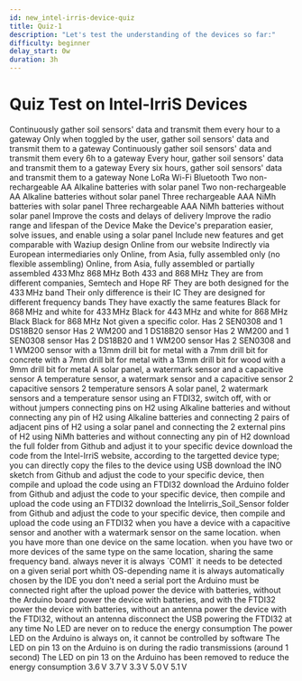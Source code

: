 ```yaml
---
id: new_intel-irris-device-quiz
title: Quiz-1
description: "Let's test the understanding of the devices so far:"
difficulty: beginner
delay_start: 0w
duration: 3h
---
```


Quiz Test on Intel-IrriS Devices
========

<quiz id="c0d9fcf5-51a2-4cdf-8fce-43f99063034f" type="single-choice" title="What is the main process of the Intel-IrriS Device?">
	<answer feedback="Nope.">Continuously gather soil sensors' data and transmit them every hour to a gateway</answer>
	<answer feedback="Thats wrong!">Only when toggled by the user, gather soil sensors' data and transmit them to a gateway</answer>
	<answer feedback="Nope... Well tried!"> Continuously gather soil sensors' data and transmit them every 6h to a gateway </answer>
	<answer feedback="You got it!" right>Every hour, gather soil sensors' data and transmit them to a gateway</answer>
	<answer feedback="Thats wrong too!">Every six hours, gather soil sensors' data and transmit them to a gateway</answer>
</quiz>

<quiz id="f29c74e6-4728-4cba-8f1a-721dccfc33f6" type="single-choice" title="Which radio technology is used by the Intel-IrriS Device?">
	<answer feedback="Nope.">None</answer>
	<answer feedback="You got it!" right>LoRa</answer>
	<answer feedback="Nope... Well tried!">Wi-Fi</answer>
	<answer feedback="Thats wrong!">Bluetooth</answer>
</quiz>

<quiz id="3ca01562-4190-4a52-a0c3-62774c1c36e7" type="single-choice" title="The Intel-IrriS Device is not designed to run on...">
	<answer feedback="You got it!" right>Two non-rechargeable AA Alkaline batteries with solar panel</answer>
	<answer feedback="Nope... Well tried!">Two non-rechargeable AA Alkaline batteries without solar panel</answer>
	<answer feedback="Nope.">Three rechargeable AAA NiMh batteries with solar panel</answer>
	<answer feedback="Thats wrong!">Three rechargeable AAA NiMh batteries without solar panel</answer>
</quiz>

<quiz id="e7dc1120-2ede-4a75-a344-510d45d18c1a" type="single-choice" title="The IRD PCBA v4.1 we focus on here has been designed to...">
	<answer feedback="Nope.">Improve the costs and delays of delivery</answer>
	<answer feedback="Nope... Well tried!">Improve the radio range and lifespan of the Device</answer>
	<answer feedback="You got it!" right>Make the Device's preparation easier, solve issues, and enable using a solar panel</answer>
	<answer feedback="Thats wrong!">Include new features and get comparable with Waziup design</answer>
</quiz>

<quiz id="ee039a61-60e3-4393-aec0-d8c6ff157ee9" type="single-choice" title="The IRD PCBA v4.1 can be ordered and obtained...">
	<answer feedback="Thats wrong!">Online from our website</answer>
	<answer feedback="Nope... Well tried!">Indirectly via European intermediaries only</answer>
	<answer feedback="Nope.">Online, from Asia, fully assembled only (no flexible assembling)</answer>
	<answer feedback="You got it!" right>Online, from Asia, fully assembled or partially assembled</answer>
</quiz>

[comment]: # "adjusted with only a specifically chosen subset of components assembled "

<quiz id="5eee8fd8-2089-4338-8e58-7a5a477588b2" type="single-choice" title="What frequency band is allowed for LoRa in Europe?">
	<answer feedback="Nope.">433&thinsp;Mhz</answer>
	<answer feedback="You got it!" right>868&thinsp;MHz</answer>
	<answer feedback="Thats wrong!">Both 433 and 868&thinsp;MHz</answer>
</quiz>

<quiz id="52a21ba9-a4db-471e-a69f-8520bddacd74" type="single-choice" title="When comparing the RFM95W and the RFM96W LoRa chipset...">
	<answer feedback="Nope.">They are from different companies, Semtech and Hope RF</answer>
	<answer feedback="Nope... Well tried!">They are both designed for the 433&thinsp;MHz band</answer>
	<answer feedback="Thats wrong!">Their only difference is their IC</answer>
	<answer feedback="You got it!" right>They are designed for different frequency bands</answer>
	<answer feedback="Thats wrong too!">They have exactly the same features</answer>
</quiz>

<quiz id="56d901ff-6d74-4652-baca-c66ba2097ed9" type="single-choice" title="In Intel-IrriS, the chosen antennas are...">
	<answer feedback="You got it!" right>Black for 868&thinsp;MHz and white for 433&thinsp;MHz</answer>
	<answer feedback="Nope.">Black for 443&thinsp;MHz and white for 868&thinsp;MHz</answer>
	<answer feedback="Nope... Well tried!">Black</answer>
	<answer feedback="Thats wrong!">Black for 868&thinsp;MHz</answer>
	<answer feedback="Thats wrong too!">Not given a specific color. </answer>
</quiz>


<quiz id="8d02c1a8-67ba-469d-bdb5-299d32fb93e9" type="single-choice" title="A device of type 2WT:">
	<answer feedback="Nope.">Has 2 SEN0308 and 1 DS18B20 sensor</answer>
	<answer feedback="You got it!" right>Has 2 WM200 and 1 DS18B20 sensor</answer>
	<answer feedback="Nope... Well tried!">Has 2 WM200 and 1 SEN0308 sensor</answer>
	<answer feedback="Thats wrong!">Has 2 DS18B20 and 1 WM200 sensor</answer>
	<answer feedback="Thats wrong too!">Has 2 SEN0308 and 1 WM200 sensor</answer>
</quiz>


<quiz id="2d322383-1add-4962-9b93-f22688532bd5" type="single-choice" title="the waterproof case needs a hole drilled for the antenna:">
	<answer feedback="Nope.">with a 13mm drill bit for metal</answer>
	<answer feedback="Nope... Well tried!">with a 7mm drill bit for concrete</answer>
	<answer feedback="You got it!" right>with a 7mm drill bit for metal</answer>
	<answer feedback="Thats wrong!">with a 13mm drill bit for wood</answer>
	<answer feedback="Thats wrong too!">with a 9mm drill bit for metal</answer>
</quiz>

<quiz id="4fd759db-3ce5-4e7c-b7e7-0c24cdf45498" type="single-choice" title="On a single Intel-IrriS PCB, you can connect and work with:">
	<answer feedback="Nope.">A solar panel, a watermark sensor and a capacitive sensor</answer>
	<answer feedback="Nope... Well tried!">A temperature sensor, a watermark sensor and a capacitive sensor</answer>
	<answer feedback="Thats wrong!">2 capacitive sensors</answer>
	<answer feedback="Thats wrong too!">2 temperature sensors</answer>
	<answer feedback="You got it!" right>A solar panel, 2 watermark sensors and a temperature sensor</answer>
</quiz>

<quiz id="1319de02-3362-4ad7-98f5-0b807a25a066" type="single-choice" title="The PCBA could be powered:">
	<answer feedback="You got it!" right>using an FTDI32, switch off, with or without jumpers connecting pins on H2</answer>
	<answer feedback="Nope.">using Alkaline batteries and without connecting any pin of H2</answer>
	<answer feedback="Nope... Well tried!">using Alkaline batteries and connecting 2 pairs of adjacent pins of H2</answer>
	<answer feedback="Thats wrong!">using a solar panel and connecting the 2 external pins of H2</answer>
	<answer feedback="Thats wrong too!">using NiMh batteries and without connecting any pin of H2</answer>
</quiz>

<quiz id="1042f149-64e5-4752-bc02-733243c95e4c" type="single-choice" title="In order to programm a device for Intel-IrriS you must:">
	<answer feedback="Nope.">download the full folder from Github and adjust it to your specific device</answer>
	<answer feedback="Nope... Well tried!">download the code from the Intel-IrriS website, according to the targetted device type; you can directly copy the files to the device using USB</answer>
	<answer feedback="Thats wrong!">download the INO sketch from Github and adjust the code to your specific device, then compile and upload the code using an FTDI32</answer>
	<answer feedback="You got it!" right>download the Arduino folder from Github and adjust the code to your specific device, then compile and upload the code using an FTDI32</answer>
	<answer feedback="Thats wrong too!">download the Intelirris_Soil_Sensor folder from Github and adjust the code to your specific device, then compile and upload the code using an FTDI32</answer>
</quiz>

<quiz id="8b113bc8-4245-4de4-a163-a063b368dc7c" type="single-choice" title="You must specify different Device addresses in the INO sketch">
	<answer feedback="Nope.">when you have a device with a capacitive sensor and another with a watermark sensor on the same location. </answer>
	<answer feedback="Nope... Well tried!">when you have more than one device on the same location.</answer>
	<answer feedback="You got it!" right>when you have two or more devices of the same type on the same location, sharing the same frequency band.</answer>
	<answer feedback="Thats wrong!">always</answer>
	<answer feedback="Thats wrong too!">never</answer>
</quiz>

<quiz id="f834f90e-73dd-477e-97d6-e27d0794b617" type="single-choice" title="In order to upload the programm on an Arduino">
	<answer feedback="Nope.">it is always `COM1` </answer>
	<answer feedback="You got it!" right>it needs to be detected on a given serial port whith OS-depending name</answer>
	<answer feedback="Nope... Well tried!">it is always automatically chosen by the IDE</answer>
	<answer feedback="Thats wrong!">you don't need a serial port</answer>
	<answer feedback="Thats wrong too!">the Arduino must be connected right after the upload</answer>
</quiz>

<quiz id="06a6b4eb-4c59-4868-877d-24b6bdef59f3" type="single-choice" title="It is completely safe for the components to">
	<answer feedback="You got it!" right>power the device with batteries, without the Arduino board</answer>
	<answer feedback="Nope.">power the device with batteries, and with the FTDI32</answer>
	<answer feedback="Nope... Well tried!">power the device with batteries, without an antenna</answer>
	<answer feedback="Thats wrong!">power the device with the FTDI32, without an antenna</answer>
	<answer feedback="Thats wrong too!">disconnect the USB powering the FTDI32 at any time</answer>
</quiz>

<quiz id="9079a6fb-ec94-43aa-aa9d-02028cd1323a" type="single-choice" title="On the Intel-IrriS Device">
	<answer feedback="Nope.">No LED are never on to reduce the energy consumption</answer>
	<answer feedback="Nope... Well tried!">The power LED on the Arduino is always on, it cannot be controlled by software</answer>
	<answer feedback="You got it!" right>The LED on pin 13 on the Arduino is on during the radio transmissions (around 1 second)</answer>
	<answer feedback="Thats wrong!">The LED on pin 13 on the Arduino has been removed to reduce the energy consumption</answer>
</quiz>

<quiz id="f754d03e-8c48-43bc-a711-3ab44d0123cd" type="single-choice" title="What is the best tension that should be supplied to the Intel-IrriS device, assuming that enough current is supplied too?">
	<answer feedback="Nope.">3.6&thinsp;V</answer>
	<answer feedback="Nope... Well tried!">3.7&thinsp;V</answer>
	<answer feedback="You got it!" right>3.3&thinsp;V</answer>
	<answer feedback="Thats wrong!">5.0&thinsp;V</answer>
	<answer feedback="Thats wrong too!">5.1&thinsp;V</answer>
</quiz>
